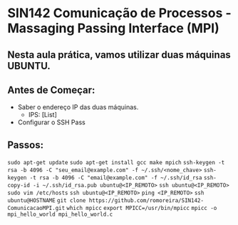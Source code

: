 # SIN142 Comunicação de Processos - Massaging Passing Interface (MPI)

## Nesta aula prática, vamos utilizar duas máquinas UBUNTU.

## Antes de Começar:

* Saber o endereço IP das duas máquinas.
    - IPS: [List]
* Configurar o SSH Pass

## Passos:

`sudo apt-get update`
`sudo apt-get install gcc make mpich`
`ssh-keygen -t rsa -b 4096 -C "seu_email@example.com" -f ~/.ssh/<nome_chave>`
`ssh-keygen -t rsa -b 4096 -C "email@example.com" -f ~/.ssh/id_rsa`
`ssh-copy-id -i ~/.ssh/id_rsa.pub ubuntu@<IP_REMOTO>`
`ssh ubuntu@<IP_REMOTO>`
`sudo vim /etc/hosts`
`ssh ubuntu@<IP_REMOTO>`
`ping <IP_REMOTO>`
`ssh ubuntu@HOSTNAME`
`git clone https://github.com/romoreira/SIN142-ComunicacaoMPI.git`
`which mpicc`
`export MPICC=/usr/bin/mpicc`
`mpicc -o mpi_hello_world mpi_hello_world.c`
